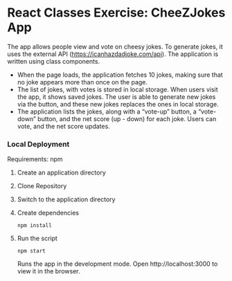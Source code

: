 # React Classes Exercise: CheeZJokes App 
The app allows people view and vote on cheesy jokes. To generate jokes, it uses the external API (https://icanhazdadjoke.com/api). The application is written using class components.

* When the page loads, the application fetches 10 jokes, making sure that no joke appears more than once on the page.
* The list of jokes, with votes is stored in local storage. When users visit the app, it shows saved jokes. The user is able to generate new jokes via the button, and these new jokes replaces the ones in local storage.
* The application lists the jokes, along with a “vote-up” button, a “vote-down” button, and the net score (up - down) for each joke. Users can vote, and the net score updates.

### Local Deployment
Requirements: npm

1. Create an application directory

2. Clone Repository

3. Switch to the application directory

4. Create dependencies

    `npm install`

5. Run the script

    `npm start`

    Runs the app in the development mode. Open http://localhost:3000 to view it in the browser.



